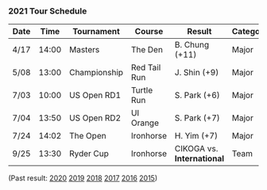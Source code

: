 
### 2021 Tour Schedule

| Date | Time  | Tournament     | Course       | Result        | Category |
|------|-------|----------------|--------------|---------------|----------|
| 4/17 | 14:00 | Masters        | The Den      | B. Chung (+11)| Major    |
| 5/08 | 13:00 | Championship   | Red Tail Run | J. Shin (+9)  | Major    |
| 7/03 | 10:00 | US Open RD1    | Turtle Run   | S. Park (+6)  | Major    |
| 7/04 | 13:50 | US Open RD2    | UI Orange    | S. Park (+7)  | Major    |
| 7/24 | 14:02 | The Open       | Ironhorse    | H. Yim (+7)   | Major    |
| 9/25 | 13:30 | Ryder Cup      | Ironhorse    | CIKOGA vs. **International** | Team     |

(Past result: [2020](../2020) [2019](../2019) [2018](../2018) [2017](../2017) [2016](../2016) [2015](../2015))
